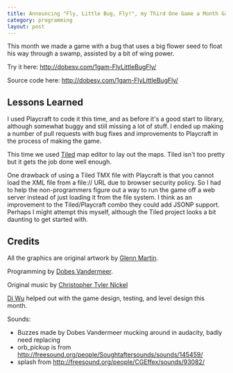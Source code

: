 ```yaml
---
title: Announcing "Fly, Little Bug, Fly!", my Third One Game a Month Game
category: programming
layout: post
---
```


This month we made a game with a bug that uses a big flower seed to float his way through a swamp,
assisted by a bit of wing power.

Try it here: <http://dobesv.com/1gam-FlyLittleBugFly/>

Source code here: <http://dobesv.com/1gam-FlyLittleBugFly/>

## Lessons Learned

I used Playcraft to code it this time, and as before it's a good start to library, although somewhat buggy and
still missing a lot of stuff.  I ended up making a number of pull requests with bug fixes and improvements to
Playcraft in the process of making the game.

This time we used [Tiled](http://www.mapeditor.org/) map editor to lay out the maps.  Tiled isn't too pretty but
it gets the job done well enough.

One drawback of using a Tiled TMX file with Playcraft is that you cannot load the XML file from a file:// URL due
to browser security policy.  So I had to help the non-programmers figure out a way to run the game off a web
server instead of just loading it from the file system.  I think as an improvement to the Tiled/Playcraft combo
they could add JSONP support.  Perhaps I might attempt this myself, although the Tiled project looks a bit daunting
to get started with.

## Credits

All the graphics are original artwork by [Glenn Martin](http://bunyep.com).

Programming by [Dobes Vandermeer](http://dobesv.com).

Original music by [Christopher Tyler Nickel](http://www.christophernickel.com/)

[Di Wu](http://www.diwugamedesign.com/) helped out with the game design, testing, and
level design this month.

Sounds:

 - Buzzes made by Dobes Vandermeer mucking around in audacity, badly need replacing
 - orb_pickup is from http://freesound.org/people/Soughtaftersounds/sounds/145459/
 - splash from http://freesound.org/people/CGEffex/sounds/93082/


